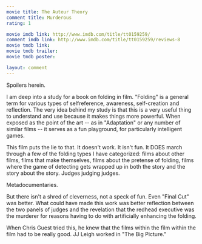 ```yaml
---
movie title: The Auteur Theory
comment title: Murderous
rating: 1

movie imdb link: http://www.imdb.com/title/tt0159259/
comment imdb link: http://www.imdb.com/title/tt0159259/reviews-8
movie tmdb link: 
movie tmdb trailer: 
movie tmdb poster: 

layout: comment
---
```


Spoilers herein.

I am deep into a study for a book on folding in film. "Folding" is a general term for  various types of selfreference, awareness, self-creation and reflection. The very idea  behind my study is that this is a very useful thing to understand and use because it  makes things more powerful. When exposed as the point of the art -- as in "Adaptation"  or any number of similar films -- it serves as a fun playground, for particularly intelligent  games.

This film puts the lie to that. It doesn't work. It isn't fun. It DOES march through a few of  the folding types I have categorized: films about other films, films that make themselves,  films about the pretense of folding, films where the game of detecting gets wrapped up  in both the story and the story about the story. Judges judging judges.

Metadocumentaries.

But there isn't a shred of cleverness, not a speck of fun. Even "Final Cut" was better. What  could have made this work was better reflection between the two panels of judges and  the revelation that the redhead executive was the murderer for reasons having to do with  artificially enhancing the folding.

When Chris Guest tried this, he knew that the films within the film within the film had to  be really good. JJ Leigh worked in "The Big Picture."